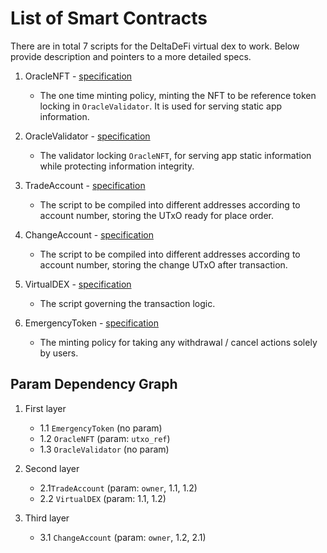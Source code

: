 # List of Smart Contracts

There are in total 7 scripts for the DeltaDeFi virtual dex to work. Below provide description and pointers to a more detailed specs.

1. OracleNFT - [specification](./1_oracle_nft.md)

   - The one time minting policy, minting the NFT to be reference token locking in `OracleValidator`. It is used for serving static app information.

2. OracleValidator - [specification](./2_oracle_validator.md)

   - The validator locking `OracleNFT`, for serving app static information while protecting information integrity.

3. TradeAccount - [specification](./3_trade_account.md)

   - The script to be compiled into different addresses according to account number, storing the UTxO ready for place order.

4. ChangeAccount - [specification](./4_change_account.md)

   - The script to be compiled into different addresses according to account number, storing the change UTxO after transaction.

5. VirtualDEX - [specification](./5_virtual_dex.md)

   - The script governing the transaction logic.

6. EmergencyToken - [specification](./6_emergency_token.md)

   - The minting policy for taking any withdrawal / cancel actions solely by users.

## Param Dependency Graph

1. First layer

   - 1.1 `EmergencyToken` (no param)
   - 1.2 `OracleNFT` (param: `utxo_ref`)
   - 1.3 `OracleValidator` (no param)

2. Second layer

   - 2.1`TradeAccount` (param: `owner`, 1.1, 1.2)
   - 2.2 `VirtualDEX` (param: 1.1, 1.2)

3. Third layer
   - 3.1 `ChangeAccount` (param: `owner`, 1.2, 2.1)
